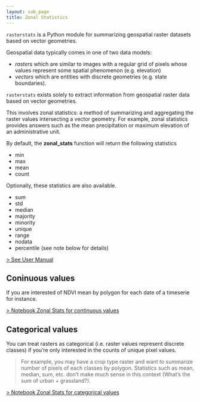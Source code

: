 ```yaml
---
layout: sub_page
title: Zonal Statistics
---
```


`rasterstats` is a Python module for summarizing geospatial raster datasets based on vector geometries.

Geospatial data typically comes in one of two data models:
- *rasters* which are similar to images with a regular grid of pixels whose values represent some spatial phenomenon (e.g. elevation)
- *vectors* which are entities with discrete geometries (e.g. state boundaries).

`rasterstats` exists solely to extract information from geospatial raster data based on vector geometries.

This involves zonal statistics: a method of summarizing and aggregating the raster values intersecting a vector geometry. For example, zonal statistics provides answers such as the mean precipitation or maximum elevation of an administrative unit.

By default, the **zonal_stats** function will return the following statistics

- min
- max
- mean
- count

Optionally, these statistics are also available.

- sum
- std
- median
- majority
- minority
- unique
- range
- nodata
- percentile (see note below for details)


[> See User Manual](https://pythonhosted.org/rasterstats/manual.html)

## Coninuous values

If you are interested of NDVI mean by polygon for each date of a timeserie for instance.

[> Notebook Zonal Stats for continuous values](https://nicolasdeffense.github.io/eo-toolbox/notebooks/A_Zonal_Statistics/zonal_stats_continuous.html)

## Categorical values

You can treat rasters as categorical (i.e. raster values represent discrete classes) if you’re only interested in the counts of unique pixel values.

> For example, you may have a crop type raster and want to summarize number of pixels of each classes by polygon. Statistics such as mean, median, sum, etc. don’t make much sense in this context (What’s the sum of urban + grassland?).

[> Notebook Zonal Stats for categorical values](https://nicolasdeffense.github.io/eo-toolbox/notebooks/A_Zonal_Statistics/zonal_stats_categorical.html)